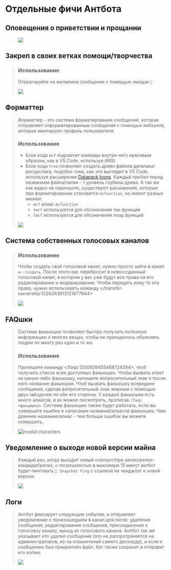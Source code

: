 # Отдельные фичи Антбота

## Оповещения о приветствии и прощании
> 
> ![](hello-bye.png)

## Закреп в своих ветках помощи/творчества
> ### Использование
> Отреагируйте на желаемое сообщение с помощью эмодзи `📌`
> 
> ![](pin.png)

## Форматтер
> Форматтер - это система форматирования сообщений, которая отправляет отформатированные сообщения с помощью вебхуков, которые имитируют профиль пользователя. 
> ### Использование
> - Блок кода `mcf` подсветит команды внутри него красивым образом, как в VS Code, используя ANSI.
> - Блок кода `tree` позволяет создать древо файлов датапака/ресурспака, подобно тому, как это выглядит в VS Code, используя расширение [Datapack Icons](https://marketplace.visualstudio.com/items?itemName=SuperAnt.mc-dp-icons). Каждый пробел перед названием файла/папки - 1 уровень глубины древа. А так же как видно на скриншоте, существуют расширения, которые при форматировании становятся `mcfunction`, но имеют разные иконки:
>   - `mcf` алиас `mcfunction`
>   - `tmcf` используется для обозначения тик функций
>   - `lmcf` используется для обозначения лоад функций
> 
> ![](formatter.png)

## Система собственных голосовых каналов
> ### Использование
> Чтобы создать свой голосовой канал, нужно просто зайти в канал `➕・создать`. После этого вас перебросит в новосозданный голосовой канал, в котором у вас уже будут все права на его редактирование и модерирование. Чтобы передать кому то эти права, нужно использовать команду </transfer-ownership:1226263612121677944>
> 
> ![](voice_channels.png)

## FAQшки
> Система факьюшек позволяет быстро получить полезную информацию о многих вещах, чтобы не приходилось объяснять людям по многу раз одно и то же.
> ### Использование
> Пропишите команду </faqs:1200929455468724294>, чтоб получить список всех доступных факьюшек.
> Чтобы вызвать ответ на какую-либо факьюшку, напишите вопросительный знак и после него название факьюшки. Чтоб вызвать факьюшку всередине сообщения, сделав вопросительный знак жирным с помощью двух звёздочек по обе его стороны. У каждой факьюшки есть много алиасов, и их можно посмотреть, прописав `/faqs <факьюшка>`. Система факьюшек также будет работать, если вы совершите ошибки в написании названий/алиасов факьюшек. Чем длиннее название/алиас - тем больше ошибок вы можете совершить.
> 
> ![invalid characters](invalid_characters.png)

## Уведомление о выходе новой версии майна
> Каждый раз, когда выходит новый снапшот/пре-релиз/релиз-кандидат/релиз, с погрешностью в максимум 15 минут антбот будет пинговать `📸 Snapshot Ping` с ссылкой на ченджлог к новой версии.
>
> ![](snapshot_scraper.png)

## Логи
> Антбот фиксирует следующие события, и отправляет уведомление о произошедшем в канал для логов: удаление сообщения, редактирование сообщения, присоединение к голосовоу каналу, выход из голосового канала. Антбот так же указывает кто удалил сообщение (это не распротраняется на администраторов, из-за ограничений самого дискорда), и если к сообщению был прикреплён файл, бот также сохранит и отправит его копию
>
> ![](logs.png)